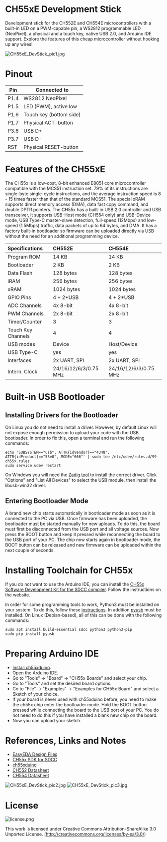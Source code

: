 # CH55xE Development Stick
Development stick for the CH552E and CH554E microcontrollers with a built-in LED on a PWM-capable pin, a WS2812 programmable LED (NeoPixel), a physical and a touch key, native USB 2.0, and Arduino IDE support. Explore the features of this cheap microcontroller without hooking up any wires!

![CH55xE_DevStick_pic1.jpg](https://raw.githubusercontent.com/wagiminator/Development-Boards/master/CH55xE_DevStick/documentation/CH55xE_DevStick_pic1.jpg)

# Pinout
Pin|Connected to
---|------------------------
P1.4|WS2812 NeoPixel
P1.5|LED (PWM), active low
P1.6|Touch key (bottom side)
P1.7|Physical ACT-button
P3.6|USB D+
P3.7|USB D-
RST|Physical RESET-button

# Features of the CH55xE
The CH55x is a low-cost, 8-bit enhanced E8051 core microcontroller compatible with the MCS51 instruction set. 79% of its instructions are single-byte single-cycle instructions, and the average instruction speed is 8 - 15 times faster than that of the standard MCS51. The special xRAM supports direct memory access (DMA), data fast copy command, and double DPTR pointers. The CH55x has a built-in USB 2.0 controller and USB transceiver, it supports USB-Host mode (CH554 only) and USB-Device mode, USB Type-C master-slave detection, full-speed (12Mbps) and low-speed (1.5Mbps) traffic, data packets of up to 64 bytes, and DMA. It has a factory built-in bootloader so firmware can be uploaded directly via USB without the need for an additional programming device.

 Specifications |  CH552E |  CH554E 
:-------------- | :------ | :------ 
Program ROM  | 14 KB | 14 KB
Bootloader | 2 KB | 2 KB
Data Flash | 128 bytes | 128 bytes
iRAM | 256 bytes | 256 bytes 
xRAM | 1024 bytes | 1024 bytes
GPIO Pins | 4 + 2*USB | 4 + 2*USB
ADC Channels | 4x 8-bit | 4x 8-bit
PWM Channels | 2x 8-bit | 2x 8-bit
Timer/Counter | 3 | 3
Touch Key Channels | 4 | 4
USB modes | Device | Host/Device
USB Type-C | yes | yes
Interfaces | 2x UART, SPI | 2x UART, SPI
Intern. Clock | 24/16/12/6/3/0.75 MHz | 24/16/12/6/3/0.75 MHz 

# Built-in USB Bootloader
## Installing Drivers for the Bootloader
On Linux you do not need to install a driver. However, by default Linux will not expose enough permission to upload your code with the USB bootloader. In order to fix this, open a terminal and run the following commands:

```
echo 'SUBSYSTEM=="usb", ATTR{idVendor}=="4348", ATTR{idProduct}=="55e0", MODE="666"' | sudo tee /etc/udev/rules.d/99-ch55x.rules
sudo service udev restart
```

On Windows you will need the [Zadig tool](https://zadig.akeo.ie/) to install the correct driver. Click "Options" and "List All Devices" to select the USB module, then install the libusb-win32 driver.

## Entering Bootloader Mode
A brand new chip starts automatically in bootloader mode as soon as it is connected to the PC via USB. Once firmware has been uploaded, the bootloader must be started manually for new uploads. To do this, the board must first be disconnected from the USB port and all voltage sources. Now press the BOOT button and keep it pressed while reconnecting the board to the USB port of your PC. The chip now starts again in bootloader mode, the BOOT button can be released and new firmware can be uploaded within the next couple of seconds.

# Installing Toolchain for CH55x
If you do not want to use the Arduino IDE, you can install the [CH55x Software Development Kit for the SDCC compiler](https://github.com/Blinkinlabs/ch554_sdcc). Follow the instructions on the website.

In order for some programming tools to work, Python3 must be installed on your system. To do this, follow these [instructions](https://www.pythontutorial.net/getting-started/install-python/). In addition [pyusb](https://github.com/pyusb/pyusb) must be installed. On Linux (Debian-based), all of this can be done with the following commands:

```
sudo apt install build-essential sdcc python3 python3-pip
sudo pip install pyusb
```

# Preparing Arduino IDE
- [Install ch55xduino](https://github.com/DeqingSun/ch55xduino).
- Open the Arduino IDE.
- Go to "Tools" -> "Board" -> "CH55x Boards" and select your chip.
- Go to "Tools" and set the desired board options.
- Go to "File" -> "Examples" -> "Examples for CH55x Board" and select a Sketch of your choice.
- If your board is never used with ch55xduino before, you need to make the ch55x chip enter the bootloader mode. Hold the BOOT button pressed while connecting the board to the USB port of your PC. You do not need to do this if you have installed a blank new chip on the board.
- Now you can upload your sketch.

# References, Links and Notes
- [EasyEDA Design Files](https://oshwlab.com/wagiminator/ch55xe-development-stick)
- [CH55x SDK for SDCC](https://github.com/Blinkinlabs/ch554_sdcc)
- [ch55xduino](https://github.com/DeqingSun/ch55xduino)
- [CH552 Datasheet](http://www.wch-ic.com/downloads/CH552DS1_PDF.html)
- [CH554 Datasheet](http://www.wch-ic.com/downloads/CH554DS1_PDF.html)

![CH55xE_DevStick_pic2.jpg](https://raw.githubusercontent.com/wagiminator/Development-Boards/master/CH55xE_DevStick/documentation/CH55xE_DevStick_pic2.jpg)
![CH55xE_DevStick_pic3.jpg](https://raw.githubusercontent.com/wagiminator/Development-Boards/master/CH55xE_DevStick/documentation/CH55xE_DevStick_pic3.jpg)

# License

![license.png](https://i.creativecommons.org/l/by-sa/3.0/88x31.png)

This work is licensed under Creative Commons Attribution-ShareAlike 3.0 Unported License. 
(http://creativecommons.org/licenses/by-sa/3.0/)
